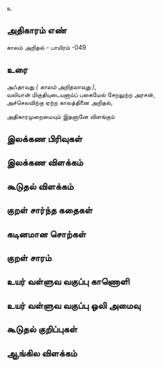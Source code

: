 உ


## அதிகாரம் எண்

காலம் அறிதல் - பாயிரம் -049

## உரை

அஃதாவது _( காலம் அறிதலாவது )_,  
வலியான் மிகுதியுடையனாய்ப் பகைமேல் சேறலுற்ற அரசன்,  
அச்செலவிற்கு ஏற்ற காலத்தினை அறிதல்,  

அதிகாரமுறைமையும் இதனானே விளங்கும்

## இலக்கண பிரிவுகள் 


## இலக்கண விளக்கம்


## கூடுதல் விளக்கம்


## குறள் சார்ந்த கதைகள் 


## கடினமான சொற்கள்


## குறள் சாரம் 


## உயர் வள்ளுவ வகுப்பு காணொளி


## உயர் வள்ளுவ வகுப்பு ஒலி அமைவு 


## கூடுதல் குறிப்புகள்


## ஆங்கில விளக்கம்

